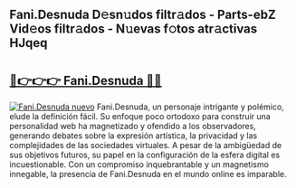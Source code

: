 ## Fani.Desnuda D𝚎sn𝚞dos filtr𝚊dos - Parts-ebZ Vid𝚎os filtr𝚊dos - N𝚞evas f𝚘tos atr𝚊ctivas HJqeq

# <h2><a href="http://mb665ty.tromn.icu/?c=Fani.Desnuda">🔗👉👉👉 Fani.Desnuda 🔗🔗</a></h2>

[![Fani.Desnuda nuevo](https://i.imgur.com/pEAQMta.gif)](http://mb665ty.tromn.icu/?c=Fani.Desnuda)
Fani.Desnuda, un personaje intrigante y polémico, elude la definición fácil. Su enfoque poco ortodoxo para construir una personalidad web ha magnetizado y ofendido a los observadores, generando debates sobre la expresión artística, la privacidad y las complejidades de las sociedades virtuales. A pesar de la ambigüedad de sus objetivos futuros, su papel en la configuración de la esfera digital es incuestionable. Con un compromiso inquebrantable y un magnetismo innegable, la presencia de Fani.Desnuda en el mundo online es imparable.
